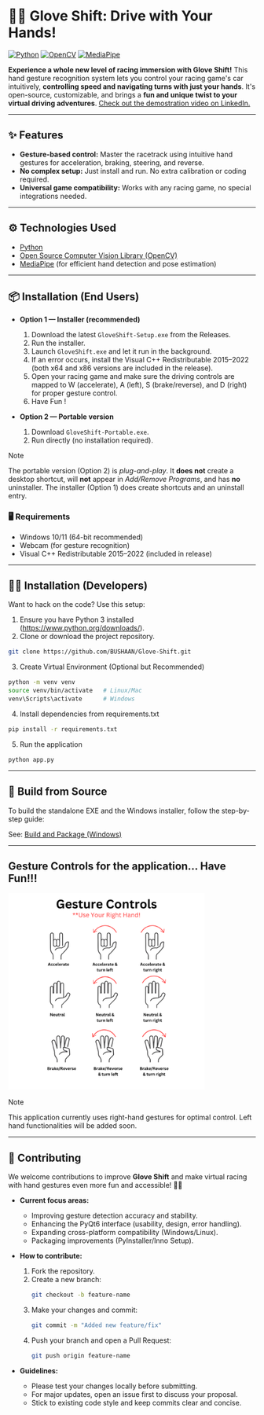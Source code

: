 # 🧤🚗 Glove Shift: Drive with Your Hands!

<p>
  <a href="https://www.python.org/"><img src="https://img.shields.io/badge/Python-3776AB?style=for-the-badge&logo=python&logoColor=white" alt="Python"/></a>
  <a href="https://opencv.org/"><img src="https://img.shields.io/badge/OpenCV-5C3EE8?style=for-the-badge&logo=opencv&logoColor=white" alt="OpenCV"/></a>
  <a href="https://developers.google.com/mediapipe"><img src="https://img.shields.io/badge/MediaPipe-4285F4?style=for-the-badge&logo=google&logoColor=white" alt="MediaPipe"/></a>
</p>

**Experience a whole new level of racing immersion with Glove Shift!** This hand gesture recognition system lets you control your racing game's car intuitively, **controlling speed and navigating turns with just your hands**. It's open-source, customizable, and brings a **fun and unique twist to your virtual driving adventures**. [Check out the demostration video on LinkedIn.](https://www.linkedin.com/posts/bushaangunatilake_racinggames-handgesturerecognition-computervision-activity-7187445360850616320-A-6p?utm_source=share&utm_medium=member_desktop)

---

## ✨ Features

* **Gesture-based control:** Master the racetrack using intuitive hand gestures for acceleration, braking, steering, and reverse.
* **No complex setup:** Just install and run. No extra calibration or coding required.
* **Universal game compatibility:** Works with any racing game, no special integrations needed.  

---

## ⚙ Technologies Used

* [Python](https://www.python.org/)
* [Open Source Computer Vision Library (OpenCV)](https://opencv.org/) 
* [MediaPipe](https://developers.google.com/mediapipe) (for efficient hand detection and pose estimation)

---

## 📦 Installation (End Users)

- **Option 1 — Installer (recommended)**

  1. Download the latest `GloveShift-Setup.exe` from the Releases.
  2. Run the installer.
  3. Launch `GloveShift.exe` and let it run in the background.
  4. If an error occurs, install the Visual C++ Redistributable 2015–2022 (both x64 and x86 versions are included in the release).
  5. Open your racing game and make sure the driving controls are mapped to W (accelerate), A (left), S (brake/reverse), and D (right) for proper gesture control.
  6. Have Fun !

- **Option 2 — Portable version**

  1. Download `GloveShift-Portable.exe`.
  2. Run directly (no installation required).


> [!NOTE]
> The portable version (Option 2) is *plug-and-play*. It **does not** create a desktop shortcut, will **not** appear in *Add/Remove Programs*, and has **no** uninstaller. The installer (Option 1) does create shortcuts and an uninstall entry.

  
### 🖥 Requirements
- Windows 10/11 (64-bit recommended)
- Webcam (for gesture recognition)
- Visual C++ Redistributable 2015–2022 (included in release)

--- 

## 🧑‍💻 Installation (Developers)

Want to hack on the code? Use this setup:
1. Ensure you have Python 3 installed (https://www.python.org/downloads/).
2. Clone or download the project repository.
```bash
git clone https://github.com/BUSHAAN/Glove-Shift.git
```
3. Create Virtual Environment (Optional but Recommended)
```bash
python -m venv venv
source venv/bin/activate   # Linux/Mac
venv\Scripts\activate      # Windows
```

4.  Install dependencies from requirements.txt
```bash
pip install -r requirements.txt
```

5. Run the application
```bash
python app.py
```

---

## 🔨 Build from Source
To build the standalone EXE and the Windows installer, follow the step-by-step guide:

See: [Build and Package (Windows)](README-BUILD.md)

---

## Gesture Controls for the application... Have Fun!!!
<img src="images/Gesture_Controls.png?raw=true" height="400">

> [!NOTE]
> This application currently uses right-hand gestures for optimal control. Left hand functionalities will be added soon.
--- 

## 🤝 Contributing

We welcome contributions to improve **Glove Shift** and make virtual racing with hand gestures even more fun and accessible! 🚗💨

- **Current focus areas:**
  - Improving gesture detection accuracy and stability.
  - Enhancing the PyQt6 interface (usability, design, error handling).
  - Expanding cross-platform compatibility (Windows/Linux).
  - Packaging improvements (PyInstaller/Inno Setup).

- **How to contribute:**
  1. Fork the repository.
  2. Create a new branch:  
     ```bash
     git checkout -b feature-name
     ```
  3. Make your changes and commit:  
     ```bash
     git commit -m "Added new feature/fix"
     ```
  4. Push your branch and open a Pull Request:  
     ```bash
     git push origin feature-name
     ```

- **Guidelines:**
  - Please test your changes locally before submitting.
  - For major updates, open an issue first to discuss your proposal.
  - Stick to existing code style and keep commits clear and concise.

